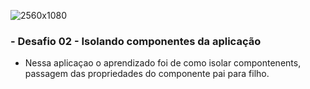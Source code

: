 ![2560x1080](https://user-images.githubusercontent.com/58606794/112049499-79041800-8b2e-11eb-84dd-f888fa0f0fb5.png)


### - Desafio 02 - Isolando componentes da aplicação

- Nessa aplicaçao o aprendizado foi de como isolar compontenents, passagem das propriedades do componente pai para filho.
